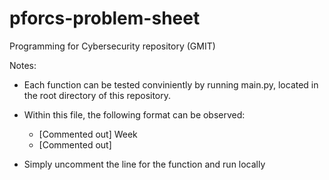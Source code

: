 # pforcs-problem-sheet
Programming for Cybersecurity repository (GMIT)

Notes:

* Each function can be tested conviniently by running main.py, located in the root directory of this repository.
* Within this file, the following format can be observed:

    - [Commented out] Week <Week No>
    - [Commented out] <Function for that week>

* Simply uncomment the line for the function and run locally
  
